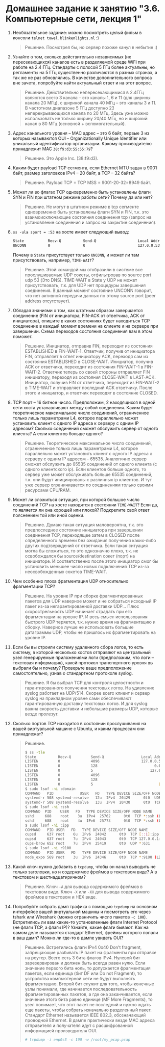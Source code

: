 # Домашнее задание к занятию "3.6. Компьютерные сети, лекция 1"

1. Необязательное задание:
можно посмотреть целый фильм в консоли `telnet towel.blinkenlights.nl` :)
   > Решение. Посмотрел бы, но сервер похоже канул в небытие :)

1. Узнайте о том, сколько действительно независимых (не пересекающихся) каналов есть в разделяемой среде WiFi при работе на 2.4 ГГц. Стандарты с полосой 5 ГГц более актуальны, но регламенты на 5 ГГц существенно различаются в разных странах, а так же не раз обновлялись. В качестве дополнительного вопроса вне зачета, попробуйте найти актуальный ответ и на этот вопрос.
   > Решение. Действительно непересекающимися в 2.4ГГц являются всего 3 канала – это каналы 1, 6 и 11 (для ширины канала 20 МГц), с шириной канала 40 МГц – это каналы 3 и 11. В частотном диапазоне 5 ГГц доступно 23 неперекрывающихся канала по 20 МГц. Здесь уже можно использовать не только ширину 20/40 МГц, но и широкий канал в 80 МГц (основной + вспомогательный).
   
1. Адрес канального уровня – MAC адрес – это 6 байт, первые 3 из которых называются OUI – Organizationally Unique Identifier или уникальный идентификатор организации. Какому производителю принадлежит MAC `38:f9:d3:55:55:79`?
   > Решение. Это Apple Inc. (38:f9:d3).

1. Каким будет payload TCP сегмента, если Ethernet MTU задан в 9001 байт, размер заголовков IPv4 – 20 байт, а TCP – 32 байта?
   > Решение. Payload TCP = TCP MSS = 9001-20-32=8949 байт. 

1. Может ли во флагах TCP одновременно быть установлены флаги SYN и FIN при штатном режиме работы сети? Почему да или нет?
   > Решение. Не могут в штатном режиме в tcp сегменте одновременно быть установлены флаги SYN и FIN, т.к. это взаимоисключающие состояния соединения tcp (запрос на установление соединения и запрос на закрытие соединения). 

1. `ss -ula sport = :53` на хосте имеет следующий вывод:

   ```bash
   State           Recv-Q          Send-Q                   Local Address:Port                     Peer Address:Port          Process
   UNCONN          0               0                        127.0.0.53%lo:domain                        0.0.0.0:*
   ```

   Почему в `State` присутствует только `UNCONN`, и может ли там присутствовать, например, `TIME-WAIT`?
   > Решение. Этой командой мы отобразили в системе все прослушиваемые UDP сокеты, отфильтровав по source port udp 53 (Это DNS). TIME-WAIT в State у UDP не может присутствовать, т.к. для UDP нет процедуры завершения соединения. В данный момент состояние UNCONN говорит, что нет активной передачи данных по этому source port (peer address отсутствует). 

7. Обладая знаниями о том, как штатным образом завершается соединение (FIN от инициатора, FIN-ACK от ответчика, ACK от инициатора), опишите в каких состояниях будет находиться TCP соединение в каждый момент времени на клиенте и на сервере при завершении. Схема переходов состояния соединения вам в этом поможет.
   > Решение. Инициатор, отправив FIN, переходит из состояния ESTABLISHED в FIN-WAIT-1. Ответчик, получив от инициатора FIN, отправляет в ответ инициатору ACK, переходя сам из состояния ESTABLISHED в CLOSE-WAIT. Инициатор, получив ACK от ответчика, переходит из состояния FIN-WAIT-1 в FIN-WAIT-2. Ответчик теперь со своей стороны отправляет FIN инициатору, переходя из состояния CLOSE-WAIT в LAST-ACK. Инициатор, получив FIN от ответчика, переходит из FIN-WAIT-2 в TIME-WAIT и отправляет последний ACK ответчику. После этого и инициатор, и ответчик переходят в состояние CLOSED.  

1. TCP порт – 16 битное число. Предположим, 2 находящихся в одной сети хоста устанавливают между собой соединения. Каким будет теоретическое максимальное число соединений, ограниченное только лишь параметрами L4, которое параллельно может установить клиент с одного IP адреса к серверу с одним IP адресом? Сколько соединений сможет обслужить сервер от одного клиента? А если клиентов больше одного?
   > Решение. Теоретическое максимальное число соединений, ограниченное только лишь параметрами L4, которое параллельно может установить клиент с одного IP адреса к серверу с одним IP адресом - 65535. Аналогично сервер сможет обслужить до 65535 соединений от одного клиента (с одного клиентского ip). Если клиентов больше одного, то сервер уже может обслуживать больше 65535 соединений, т.к. они будут инициированы с различных ip клиентов. И тут уже сервер ограничивается по соединениям только своими ресурсами CPU/RAM.  

1. Может ли сложиться ситуация, при которой большое число соединений TCP на хосте находятся в состоянии  `TIME-WAIT`? Если да, то является ли она хорошей или плохой? Подкрепите свой ответ пояснением той или иной оценки.
   > Решение. Думаю такая ситуация маловероятна, т.к. это предпоследнее состояние инициатора при завершении соединения TCP, переходящее затем в CLOSED после определенного времени без ожидания получения каких-либо других подтверждений от ответчика. Если такая ситуация могла бы сложиться, то это однозначно плохо, т.к. не освобождался бы source/destination сокет (порт) на инициаторе. И соответственно после этого инициатор смог бы установить меньшее число новых подключений TCP из-за неосвобожденных сокетов TIME-WAIT.

1. Чем особенно плоха фрагментация UDP относительно фрагментации TCP?
   > Решение. На уровне IP при сборке фрагментированных пакетов для UDP наверное может и не собраться исходный IP пакет из-за негарантированной доставки UDP... Плюс скорострельность UDP начинает страдать при его фрагментации на уровне IP. И весь смысл использования быстрого UDP теряется, т.к. нужно время на фрагментацию и сборку. Наверное лучше не использовать большие датаграммы UDP, чтобы не пришлось их фрагментировать на уровне IP.      

1. Если бы вы строили систему удаленного сбора логов, то есть систему, в которой несколько хостов отправяют на центральный узел генерируемые приложениями логи (предположим, что логи – текстовая информация), какой протокол транспортного уровня вы выбрали бы и почему? Проверьте ваше предположение самостоятельно, узнав о стандартном протоколе syslog.
   > Решение. Я бы выбрал TCP для контроля целостности и гарантированного получения текстовых логов. На удивление syslog работает на UDP/514. Скорее всего клиент и сервер syslog на прикладном уровне сами обеспечивают гарантированную доставку текстовых логов. И для syslog важна скорость доставки и небольшие размеры UDP, которые везде пролезут.

1. Сколько портов TCP находится в состоянии прослушивания на вашей виртуальной машине с Ubuntu, и каким процессам они принадлежат?
   > Решение.
   > ```bash
   > $ ss -tle
   > State          Recv-Q         Send-Q                 Local Address:Port                     Peer Address:Port         Process
   > LISTEN         0              4096                   127.0.0.53%lo:domain                        0.0.0.0:*             uid:101 ino:20430 sk:280 <->
   > LISTEN         0              128                          0.0.0.0:ssh                           0.0.0.0:*             ino:25762 sk:281 <->
   > LISTEN         0              5                          127.0.0.1:ipp                           0.0.0.0:*             ino:24043 sk:282 <->
   > LISTEN         0              4096                               *:9100                                *:*             ino:24346 sk:283 v6only:0 <->
   > LISTEN         0              128                             [::]:ssh                              [::]:*             ino:25773 sk:284 v6only:1 <->
   > LISTEN         0              5                              [::1]:ipp                              [::]:*             ino:24042 sk:285 v6only:1 <->
   > $ sudo lsof -ni :domain
   > COMMAND   PID            USER   FD   TYPE DEVICE SIZE/OFF NODE NAME
   > systemd-r 508 systemd-resolve   12u  IPv4  20429      0t0  UDP 127.0.0.53:domain
   > systemd-r 508 systemd-resolve   13u  IPv4  20430      0t0  TCP 127.0.0.53:domain (LISTEN)
   > $ sudo lsof -ni :ssh
   > COMMAND  PID    USER   FD   TYPE DEVICE SIZE/OFF NODE NAME
   > sshd     688    root    3u  IPv4  25762      0t0  TCP *:ssh (LISTEN)
   > sshd     688    root    4u  IPv6  25773      0t0  TCP *:ssh (LISTEN)
   > $ sudo lsof -ni :ipp
   > COMMAND   PID USER   FD   TYPE DEVICE SIZE/OFF NODE NAME
   > cupsd     637 root    6u  IPv6  24042      0t0  TCP [::1]:ipp (LISTEN)
   > cupsd     637 root    7u  IPv4  24043      0t0  TCP 127.0.0.1:ipp (LISTEN)
   > cups-brow 652 root    7u  IPv4  25419      0t0  UDP *:631
   > $ sudo lsof -ni :9100
   > COMMAND   PID USER   FD   TYPE DEVICE SIZE/OFF NODE NAME
   > node_expo 569 root    3u  IPv6  24346      0t0  TCP *:9100 (LISTEN)
   > ```

1. Какой ключ нужно добавить в `tcpdump`, чтобы он начал выводить не только заголовки, но и содержимое фреймов в текстовом виде? А в текстовом и шестнадцатиричном?
   > Решение. Ключ `-A` для вывода содержимого фреймов в текстовом виде. Ключ `-X` или `-XX` для вывода содержимого фреймов в текстовом и HEX виде.

1. Попробуйте собрать дамп трафика с помощью `tcpdump` на основном интерфейсе вашей виртуальной машины и посмотреть его через tshark или Wireshark (можно ограничить число пакетов `-c 100`). Встретились ли вам какие-то установленные флаги Internet Protocol (не флаги TCP, а флаги IP)? Узнайте, какие флаги бывают. Как на самом деле называется стандарт Ethernet, фреймы которого попали в ваш дамп? Можно ли где-то в дампе увидеть OUI?
   > Решение. Встретились флаги IPv4 0x40 Don't fragment, запрещающие разбивать IP пакет на фрагменты при отправке на роутер. Всего есть 3 бита флагов IPv4. Нулевой бит зарезервирован и должен быть всегда равен нулю. Если значение первого бита ноль, то допускается фрагментация пакетов, если единица (бит DF или Do not Fragment), то устройства компьютерной сети не будут выполнять фрагментацию. Второй бит служит для того, чтобы конечные узлы понимали, где начинается последовательность фрагментированных пакетов, а где она заканчивается, если значение этого бита равно единице (MF More Fragments), то узел понимает, что этот пакет не последний и нужно ждать еще пакеты, чтобы собрать изначально разделенный пакет. Стандарт Ethernet называется IEEE 802.3, обозначающий проводной Ethernet. В дампе практически везде MAC адреса отправителя и получателя идут с расшифрованной информацией производителя OUI.     
   > ```bash
   > # tcpdump -i enp0s3 -c 100 -w /root/my_pcap.pcap
   > ```
